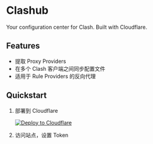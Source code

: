 # Clashub

Your configuration center for Clash. Built with Cloudflare.

## Features

- 提取 Proxy Providers
- 在多个 Clash 客户端之间同步配置文件
- 适用于 Rule Providers 的反向代理

## Quickstart

1. 部署到 Cloudflare

   [![Deploy to Cloudflare](https://deploy.workers.cloudflare.com/button)](https://deploy.workers.cloudflare.com/?url=https%3A%2F%2Fgithub.com%2FZhousiru%2Fclashub)

2. 访问站点，设置 Token
